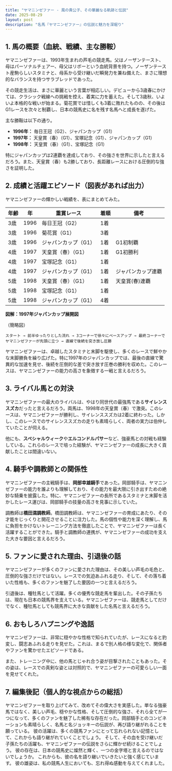 ```yaml
---
title: "ヤマニンゼファー - 風の貴公子、その華麗なる軌跡と伝説"
date: 2025-08-29
layout: post
description: "名馬『ヤマニンゼファー』の伝説と魅力を深堀り"
---
```


## 1. 馬の概要（血統、戦績、主な勝鞍）

ヤマニンゼファーは、1993年生まれの芦毛の競走馬。父はノーザンテースト、母はパーソナルチェアー、母父はリボーという血統背景を持つ。ノーザンテースト産駒らしいスタミナと、母系から受け継いだ瞬発力を兼ね備えた、まさに理想的なバランスを持つサラブレッドであった。

その競走生活は、まさに華麗という言葉が相応しい。デビューから3歳春にかけては、クラシック戦線への挑戦を控え、着実に力を蓄えた。そして3歳秋、いよいよ本格的な戦いが始まる。菊花賞では惜しくも3着に敗れたものの、その後はG1レースを次々と制覇し、日本の競馬史に名を残す名馬へと成長を遂げた。

主な勝鞍は以下の通り。

* **1996年：** 毎日王冠（G2）、ジャパンカップ（G1）
* **1997年：**  天皇賞（春）（G1）、宝塚記念（G1）、ジャパンカップ（G1）
* **1998年：**  天皇賞（春）（G1）、宝塚記念（G1）

特にジャパンカップは2連覇を達成しており、その強さを世界に示したと言えるだろう。また、天皇賞（春）も2勝しており、長距離レースにおける圧倒的な強さを証明した。


## 2. 成績と活躍エピソード（図表があれば出力）

ヤマニンゼファーの輝かしい戦績を、表にまとめてみた。

| 年齢 | 年 | 重賞レース | 着順 | 備考 |
|---|---|---|---|---|
| 3歳 | 1996 | 毎日王冠（G2） | 1着 |  |
| 3歳 | 1996 | 菊花賞（G1） | 3着 |  |
| 3歳 | 1996 | ジャパンカップ（G1） | 1着 | G1初制覇 |
| 4歳 | 1997 | 天皇賞（春）（G1） | 1着 | G1初勝利 |
| 4歳 | 1997 | 宝塚記念（G1） | 1着 |  |
| 4歳 | 1997 | ジャパンカップ（G1） | 1着 | ジャパンカップ連覇 |
| 5歳 | 1998 | 天皇賞（春）（G1） | 1着 | 天皇賞(春)連覇 |
| 5歳 | 1998 | 宝塚記念（G1） | 1着 |  |
| 5歳 | 1998 | ジャパンカップ（G1） | 4着 |  |


**図解：1997年ジャパンカップ展開図**

（簡略図）

```
スタート → 前半ゆったりとした流れ → 3コーナーで徐々にペースアップ → 最終コーナーでヤマニンゼファーが先頭に立つ → 直線で後続を突き放し圧勝
```

ヤマニンゼファーは、卓越したスタミナと末脚を駆使し、多くのレースで鮮やかな末脚勝負を繰り広げた。特に1997年のジャパンカップでは、最後の直線で驚異的な加速を見せ、後続を圧倒的な差で突き放す圧巻の勝利を収めた。このレースは、ヤマニンゼファーの能力の高さを象徴する一戦と言えるだろう。


## 3. ライバル馬との対決

ヤマニンゼファーの最大のライバルは、やはり同世代の最強馬である**サイレンススズカ**だったと言えるだろう。両馬は、1998年の天皇賞（春）で激突。このレースは、ヤマニンゼファーが勝利し、サイレンススズカは2着に終わった。しかし、このレースでのサイレンススズカの走りも素晴らしく、両者の実力は伯仲していたことが伺える。

他にも、**スペシャルウィーク**や**エルコンドルパサー**など、強豪馬との対戦も経験している。これらのレースで培った経験が、ヤマニンゼファーの成長に大きく貢献したことは間違いない。


## 4. 騎手や調教師との関係性

ヤマニンゼファーの主戦騎手は、**岡部幸雄騎手**であった。岡部騎手は、ヤマニンゼファーの能力を誰よりも理解しており、その能力を最大限に引き出すための絶妙な騎乗を披露した。特に、ヤマニンゼファーの長所であるスタミナと末脚を活かしたレース運びは、岡部騎手の技量の高さを見事に示していた。

調教師は**橋田満調教師**。橋田調教師は、ヤマニンゼファーの育成にあたり、その才能をじっくりと開花させることに注力した。馬の個性や能力を深く理解し、馬に負担をかけないトレーニング方法を徹底したことで、ヤマニンゼファーは長く活躍することができた。騎手と調教師の連携が、ヤマニンゼファーの成功を支えた大きな要因と言えるだろう。


## 5. ファンに愛された理由、引退後の話

ヤマニンゼファーが多くのファンに愛された理由は、その美しい芦毛の毛色と、圧倒的な強さだけではない。レースでの気迫あふれる走り、そして、その落ち着いた性格も、多くのファンを魅了した要因の一つと言えるだろう。

引退後は、種牡馬として活躍。多くの優秀な競走馬を輩出した。その子孫たちは、現在も日本の競馬界を支えている。ヤマニンゼファーは、競走馬としてだけでなく、種牡馬としても競馬界に大きな貢献をした名馬と言えるだろう。


## 6. おもしろハプニングや逸話

ヤマニンゼファーは、非常に穏やかな性格で知られていたが、レースになると豹変し、闘志あふれる走りを見せた。これは、まるで別人格の様な変化で、関係者やファンを驚かせたエピソードである。

また、トレーニング中に、他の馬とじゃれ合う姿が目撃されたこともあった。その姿は、レースでの真剣な姿とは対照的で、ヤマニンゼファーの可愛らしい一面を見せてくれた。


## 7. 編集後記（個人的な視点からの総括）

ヤマニンゼファーを取り上げてみて、改めてその偉大さを実感した。単なる強豪馬ではなく、美しい芦毛、穏やかな性格、そして圧倒的な強さ、それら全てが一つになって、多くのファンを魅了した稀有な存在だった。岡部騎手とのコンビネーションも素晴らしく、名馬と名ジョッキーの伝説が、再び語り継がれることを願っている。  彼の活躍は、多くの競馬ファンにとって忘れられない記憶として、これからも語り継がれていくことでしょう。  そして、その血を受け継いだ子孫たちの活躍も、ヤマニンゼファーの伝説をさらに輝かせ続けることでしょう。  彼の存在は、日本の競馬史に燦然と輝く、一つの金字塔と言えるのではないでしょうか。  これからも、彼の名を語り継いでいきたいと強く感じています。  彼の雄姿は、私の競馬人生においても、忘れ得ぬ感動を与えてくれました。
